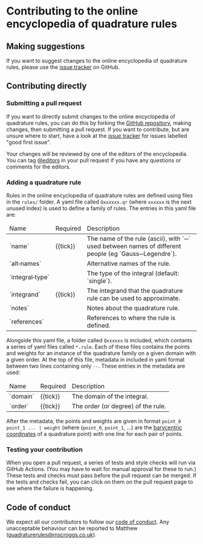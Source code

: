 # Contributing to the online encyclopedia of quadrature rules

## Making suggestions

If you want to suggest changes to the online encyclopedia of quadrature rules, please use the
[issue tracker](https://github.com/quadraturerules/quadraturerules/issues)
on GitHub.

## Contributing directly

### Submitting a pull request
If you want to directly submit changes to the online encyclopedia of quadrature rules, you can do this by forking the [GitHub repository](https://github.com/quadraturerules/quadraturerules),
making changes, then submitting a pull request.
If you want to contribute, but are unsure where to start, have a look at the
[issue tracker](https://github.com/quadraturerules/quadraturerules/labels/good%20first%20issue) for issues labelled "good first issue".

Your changes will be reviewed by one of the editors of the encyclopedia. You can tag [@editors](https://github.com/orgs/quadraturerules/teams/editors)
in your pull request if you have any questions or comments for the editors.

### Adding a quadrature rule
Rules in the online encyclopedia of quadrature rules are defined using files in the `rules/` folder.
A yaml file called `Qxxxxxx.qr` (where `xxxxxx` is the next unused index) is used to define a family of rules.
The entries in this yaml file are:

<table class='bordered align-left'>
<thead>
<tr><td>Name</td><td>Required</td><td>Description</td></tr>
</thead>
<tr><td>`name`</td><td>{{tick}}</td><td>The name of the rule (ascii), with `&#8209;&#8209;` used between names of different people (eg `Gauss&#8209;&#8209;Legendre`).</td></tr>
<tr><td>`alt&#8209;names`</td><td></td><td>Alternative names of the rule.</td></tr>
<tr><td>`integral&#8209;type`</td><td></td><td>The type of the integral (default: `single`).</td></tr>
<tr><td>`integrand`</td><td>{{tick}}</td><td>The integrand that the quadrature rule can be used to approximate.</td></tr>
<tr><td>`notes`</td><td></td><td>Notes about the quadrature rule.</td></tr>
<tr><td>`references`</td><td></td><td>References to where the rule is defined.</td></tr>
</table>

Alongside this yaml file, a folder called `Qxxxxxx` is included, which contants a series of yaml files called `*.rule`. Each of these files
contains the points and weights for an instance of the quadrature family on a given domain with a given order. At the top of this file, metadata
in included in yaml format between two lines containing only `--`. These entries in the metadata are used:

<table class='bordered align-left'>
<thead>
<tr><td>Name</td><td>Required</td><td>Description</td></tr>
</thead>
<tr><td>`domain`</td><td>{{tick}}</td><td>The domain of the integral.</td></tr>
<tr><td>`order`</td><td>{{tick}}</td><td>The order (or degree) of the rule.</td></tr>
</table>

After the metadata, the points and weights are given in format `point_0 point_1 ... | weight`
(where (`point_0`, `point_1`, ...) are the [barycentric coordinates](website/pages/barycentric.md) of a quadrature point)
with one line for each pair of points.

### Testing your contribution
When you open a pull request, a series of tests and style checks will run via GitHub Actions.
(You may have to wait for manual approval for these to run.)
These tests and checks must pass before the pull request can be merged.
If the tests and checks fail, you can click on them on the pull request page to see where the failure is happening.

## Code of conduct
We expect all our contributors to follow our [code of conduct](CODE_OF_CONDUCT.md). Any unacceptable
behaviour can be reported to Matthew (quadraturerules@mscroggs.co.uk).
